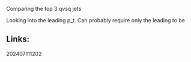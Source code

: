 Comparing the top 3 qvsq jets

Looking into the leading p_t. Can probably require only the leading to be 

## Links: 



202407111202
